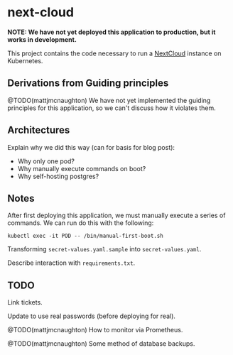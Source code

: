# next-cloud

**NOTE: We have not yet deployed this application to production, but it works in
development.**

This project contains the code necessary to run
a [NextCloud](https://nextcloud.com/) instance on Kubernetes.

## Derivations from Guiding principles

@TODO(mattjmcnaughton) We have not yet implemented the guiding principles for
this application, so we can't discuss how it violates them.

## Architectures

Explain why we did this way (can for basis for blog post):

- Why only one pod?
- Why manually execute commands on boot?
- Why self-hosting postgres?

## Notes

After first deploying this application, we must manually execute a series of
commands. We can run do this with the following:

```
kubectl exec -it POD -- /bin/manual-first-boot.sh
```

Transforming `secret-values.yaml.sample` into `secret-values.yaml`.

Describe interaction with `requirements.txt`.

## TODO

Link tickets.

Update to use real passwords (before deploying for real).

@TODO(mattjmcnaughton) How to monitor via Prometheus.

@TODO(mattjmcnaughton) Some method of database backups.
